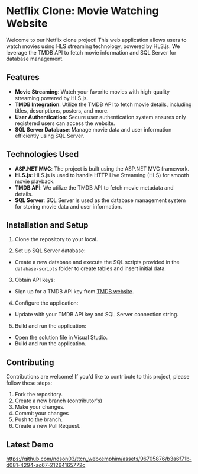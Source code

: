 # Netflix Clone: Movie Watching Website

Welcome to our Netflix clone project! This web application allows users to watch movies using HLS streaming technology, powered by HLS.js. We leverage the TMDB API to fetch movie information and SQL Server for database management.

## Features

- **Movie Streaming**: Watch your favorite movies with high-quality streaming powered by HLS.js.
- **TMDB Integration**: Utilize the TMDB API to fetch movie details, including titles, descriptions, posters, and more.
- **User Authentication**: Secure user authentication system ensures only registered users can access the website.
- **SQL Server Database**: Manage movie data and user information efficiently using SQL Server.

## Technologies Used

- **ASP.NET MVC**: The project is built using the ASP.NET MVC framework.
- **HLS.js**: HLS.js is used to handle HTTP Live Streaming (HLS) for smooth movie playback.
- **TMDB API**: We utilize the TMDB API to fetch movie metadata and details.
- **SQL Server**: SQL Server is used as the database management system for storing movie data and user information.

## Installation and Setup

1. Clone the repository to your local.

2. Set up SQL Server database:
- Create a new database and execute the SQL scripts provided in the `database-scripts` folder to create tables and insert initial data.

3. Obtain API keys:
- Sign up for a TMDB API key from [TMDB website](https://www.themoviedb.org/documentation/api).

4. Configure the application:
- Update with your TMDB API key and SQL Server connection string.

5. Build and run the application:
- Open the solution file in Visual Studio.
- Build and run the application.

## Contributing

Contributions are welcome! If you'd like to contribute to this project, please follow these steps:

1. Fork the repository.
2. Create a new branch (contributor's)
3. Make your changes.
4. Commit your changes 
5. Push to the branch.
6. Create a new Pull Request.

## Latest Demo
https://github.com/ndson03/ttcn_webxemphim/assets/96705876/b3a6f71b-d081-4294-ac67-21264165772c

